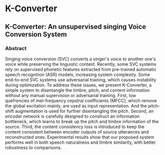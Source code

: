 # K-Converter

## K-Converter: An unsupervised singing Voice Conversion System

### Abstract
Singing voice conversion (SVC) converts a singer's voice to another one's voice while preserving the linguistic content. Recently, some SVC systems rely on supervised phonetic features extracted from pre-trained automatic speech recognition (ASR) models, increasing system complexity. Some end-to-end SVC systems use adversarial training, which causes instability during optimization. 
To address these issues, we present K-Converter, a simple system to disentangle the timbre, pitch, and content information without any manual supervision or adversarial training. 
First, low quefrencies of mel-frequency cepstral coefficients (MFCC), which remove the global excitation mainly, are used as input representation. And the pitch-shift augmentation is used for further disentangling the pitch.
Second, an encoder network is carefully designed to construct an information bottleneck, which learns to break up the pitch and timbre information of the source.
Third, the content consistency loss is introduced to keep the content consistent between encoder outputs of source utterances and reconstructed ones. 
Experimental results show that our proposed system performs well in both speech naturalness and timbre similarity, with better robustness to comparisons.
